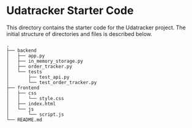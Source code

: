 # Udatracker Starter Code

This directory contains the starter code for the Udatracker project. The initial structure of directories and files is described below.

```
.
├── backend
│   ├── app.py
│   ├── in_memory_storage.py
│   ├── order_tracker.py
│   └── tests
│       ├── test_api.py
│       └── test_order_tracker.py
├── frontend
│   ├── css
│   │   └── style.css
│   ├── index.html
│   └── js
│       └── script.js
└── README.md
```
